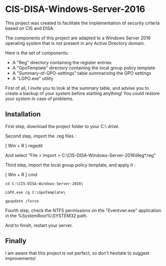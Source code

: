 # CIS-DISA-Windows-Server-2016

This project was created to facilitate the implementation of security criteria based on CIS and DISA.

The components of this project are adapted to a Windows Server 2016 operating system that is not present in any Active Directory domain.

Here is the set of components:
- A "Reg" directory containing the register entries
- A "GpoTemplate" directory containing the local group policy template
- A "Summary-of-GPO-settings" table summarizing the GPO settings
- A "LGPO.exe" utility

First of all, I invite you to look at the summary table, and advise you to create a backup of your system before starting anything! You could restore your system in case of problems.


## Installation

First step, download the project folder to your C:\ drive.


Second step, import the .reg files :

[ Win + R ] regedit

And select "File > Import > C:\CIS-DISA-Windows-Server-2016\Reg\*.reg"


Third step, import the local group policy template, and apply it :

[ Win + R ] cmd

```
cd C:\CIS-DISA-Windows-Server-2016\
```
```
LGPO.exe /g C:\GpoTemplate\
```
```
gpupdate /force
```

Fourth step, check the NTFS permissions on the "Eventvwr.exe" application in the %SystemRoot%\SYSTEM32 path.


And to finish, restart your server.


## Finally

I am aware that this project is not perfect, so don't hesitate to suggest improvements!
